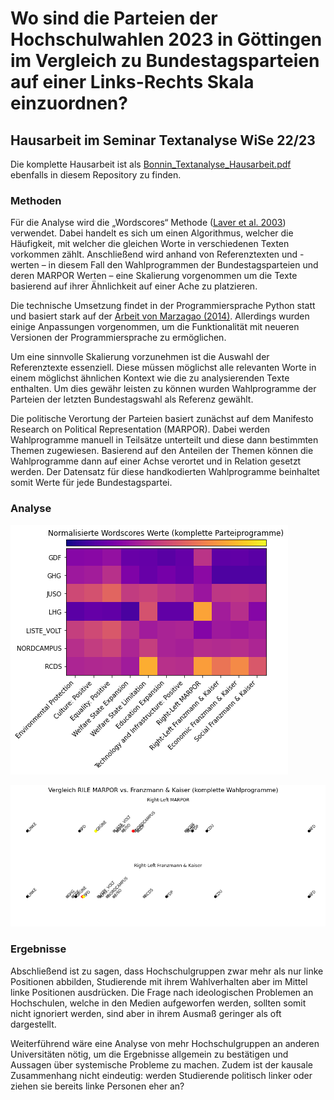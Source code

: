 # Wo sind die Parteien der Hochschulwahlen 2023 in Göttingen im Vergleich zu Bundestagsparteien auf einer Links-Rechts Skala einzuordnen?
## Hausarbeit im Seminar Textanalyse WiSe 22/23
Die komplette Hausarbeit ist als [Bonnin_Textanalyse_Hausarbeit.pdf](https://github.com/MaximeBonnin/hausarbeit/blob/master/Bonnin_Textanalyse_Hausarbeit.pdf) ebenfalls in diesem Repository zu finden. 
### Methoden
Für die Analyse wird die „Wordscores“ Methode ([Laver et al. 2003](https://www.cambridge.org/core/journals/american-political-science-review/article/extracting-policy-positions-from-political-texts-using-words-as-data/4F4676E80A79E01EAAB88EF3F2D1B733)) verwendet. Dabei handelt es sich um einen Algorithmus, welcher die Häufigkeit, mit welcher die gleichen Worte in verschiedenen Texten vorkommen zählt. Anschließend wird anhand von Referenztexten und -werten – in diesem Fall den Wahlprogrammen der Bundestagsparteien und deren MARPOR Werten – eine Skalierung vorgenommen um die Texte basierend auf ihrer Ähnlichkeit auf einer Ache zu platzieren.

Die technische Umsetzung findet in der Programmiersprache Python statt und basiert stark auf der [Arbeit von Marzagao (2014)](https://thiagomarzagao.com/2013/06/10/wordscores-in-python/). Allerdings wurden einige Anpassungen vorgenommen, um die Funktionalität mit neueren Versionen der Programmiersprache zu ermöglichen. 

Um eine sinnvolle Skalierung vorzunehmen ist die Auswahl der Referenztexte essenziell. Diese müssen möglichst alle relevanten Worte in einem möglichst ähnlichen Kontext wie die zu analysierenden Texte enthalten. Um dies gewähr leisten zu können wurden Wahlprogramme der Parteien der letzten Bundestagswahl als Referenz gewählt. 

Die politische Verortung der Parteien basiert zunächst auf dem Manifesto Research on Political Representation (MARPOR). Dabei werden Wahlprogramme manuell in Teilsätze unterteilt und diese dann bestimmten Themen zugewiesen. Basierend auf den Anteilen der Themen können die Wahlprogramme dann auf einer Achse verortet und in Relation gesetzt werden. Der Datensatz für diese handkodierten Wahlprogramme beinhaltet somit Werte für jede Bundestagspartei.

### Analyse

![Heatmap](https://github.com/MaximeBonnin/hausarbeit/blob/master/graph1_normalisierte_wordscores_werte_komplett_heatmap.png)

![RILE Axis](https://github.com/MaximeBonnin/hausarbeit/blob/master/Vergleich_RILE_MARPOR_vs_FnK.png)

### Ergebnisse

Abschließend ist zu sagen, dass Hochschulgruppen zwar mehr als nur linke Positionen abbilden, Studierende mit ihrem Wahlverhalten aber im Mittel linke Positionen ausdrücken. Die Frage nach ideologischen Problemen an Hochschulen, welche in den Medien aufgeworfen werden, sollten somit nicht ignoriert werden, sind aber in ihrem Ausmaß geringer als oft dargestellt.

Weiterführend wäre eine Analyse von mehr Hochschulgruppen an anderen Universitäten nötig, um die Ergebnisse allgemein zu bestätigen und Aussagen über systemische Probleme zu machen. Zudem ist der kausale Zusammenhang nicht eindeutig: werden Studierende politisch linker oder ziehen sie bereits linke Personen eher an?

